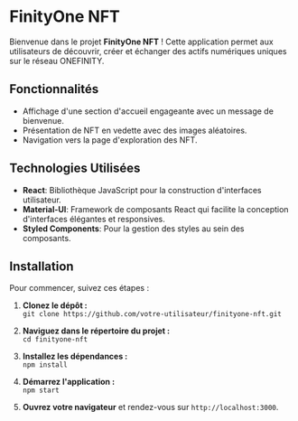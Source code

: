 # FinityOne NFT

Bienvenue dans le projet **FinityOne NFT** ! Cette application permet aux utilisateurs de découvrir, créer et échanger des actifs numériques uniques sur le réseau ONEFINITY.

## Fonctionnalités

- Affichage d'une section d'accueil engageante avec un message de bienvenue.
- Présentation de NFT en vedette avec des images aléatoires.
- Navigation vers la page d'exploration des NFT.

## Technologies Utilisées

- **React**: Bibliothèque JavaScript pour la construction d'interfaces utilisateur.
- **Material-UI**: Framework de composants React qui facilite la conception d'interfaces élégantes et responsives.
- **Styled Components**: Pour la gestion des styles au sein des composants.

## Installation

Pour commencer, suivez ces étapes :

1. **Clonez le dépôt :**  
   `git clone https://github.com/votre-utilisateur/finityone-nft.git`

2. **Naviguez dans le répertoire du projet :**  
   `cd finityone-nft`

3. **Installez les dépendances :**  
   `npm install`

4. **Démarrez l'application :**  
   `npm start`

5. **Ouvrez votre navigateur** et rendez-vous sur `http://localhost:3000`.
